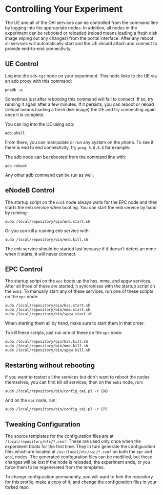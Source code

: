 # Controlling Your Experiment

The UE and all of the OAI services can be controlled from the command
line by logging into the appropriate nodes. In addition, all nodes in
the experiment can be rebooted or reloaded (reload means loading a
fresh disk image wiping out any changes) from the portal
interface. After any reboot, all services will automatically start and
the UE should attach and connect to provide end-to-end connectivity.

## UE Control

Log into the `adb-tgt` node on your experiment. This node links to the
UE via an adb proxy with this command:

    pnadb -a

Sometimes just after rebooting this command will fail to connect. If
so, try running it again after a few minutes. If it persists, you can
reboot or reload (reload means loading a fresh disk image) the UE and
try connecting again once it is complete.

You can log into the UE using adb:

    adb shell

From there, you can manipulate or run any system on the phone. To see
if there is end to end connectivity, try `ping 8.8.8.8` for example.

The adb node can be rebooted from the command line with:

    adb reboot

Any other adb command can be run as well.

## eNodeB Control

The startup script on the `enb1` node always waits for the EPC node
and then starts the enb service when booting. You can start the enb
service by hand by running:

    sudo /local/repository/bin/enb.start.sh

Or you can kill a running enb service with:

    sudo /local/repository/bin/enb.kill.sh

The enb service should be started last because if it doesn't detect an
mme when it starts, it will never connect.

## EPC Control

The startup script on the `epc` boots up the hss, mme, and spgw
services. After all three of these are started, it syncronises with
the startup script on the `enb1`. To manually start any of these
services, run one of these scripts on the `epc` node:

    sudo /local/repository/bin/hss.start.sh
    sudo /local/repository/bin/mme.start.sh
    sudo /local/repository/bin/spgw.start.sh

When starting them all by hand, make sure to start them in that order.

To kill these scripts, just run one of these on the `epc` node:

    sudo /local/repository/bin/hss.kill.sh
    sudo /local/repository/bin/mme.kill.sh
    sudo /local/repository/bin/spgw.kill.sh

## Restarting without rebooting

If you want to restart all the services but don't want to reboot the
nodes themselves, you can first kill all services, then on the `enb1`
node, run:

    sudo /local/repository/bin/config_oai.pl -r ENB

And on the `epc` node, run:

    sudo /local/repository/bin/config_oai.pl -r EPC

## Tweaking Configuration

The source templates for the configuration files are at
`/local/repository/etc/*.conf`. These are used only once when the
experiment boots for the first time. They in turn generate the
configuration files which are located at `/usr/local/etc/oai/*.conf`
on both the `epc` and `enb1` nodes. The generated configuration files
can be modified, but those changes will be lost if the node is
reloaded, the experiment ends, or you force them to be regenerated
from the templates.

To change configuration permanently, you will want to fork the
repository for this profile, make a copy of it, and change the
configuration files in your forked repo.
